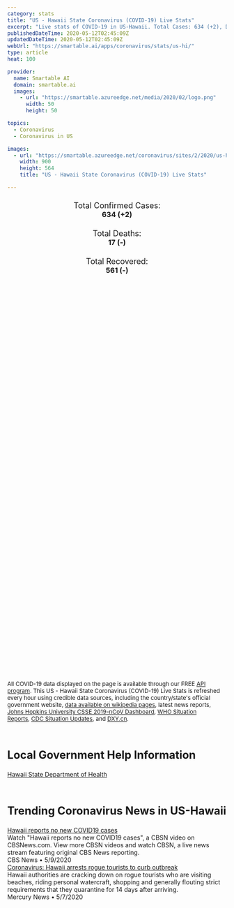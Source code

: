 ```yaml
---
category: stats
title: "US - Hawaii State Coronavirus (COVID-19) Live Stats"
excerpt: "Live stats of COVID-19 in US-Hawaii. Total Cases: 634 (+2), Deaths: 17 (-), Recoveries: 561(-)."
publishedDateTime: 2020-05-12T02:45:09Z
updatedDateTime: 2020-05-12T02:45:09Z
webUrl: "https://smartable.ai/apps/coronavirus/stats/us-hi/"
type: article
heat: 100

provider:
  name: Smartable AI
  domain: smartable.ai
  images:
    - url: "https://smartable.azureedge.net/media/2020/02/logo.png"
      width: 50
      height: 50

topics:
  - Coronavirus
  - Coronavirus in US

images:
  - url: "https://smartable.azureedge.net/coronavirus/sites/2/2020/us-hi.jpg"
    width: 900
    height: 564
    title: "US - Hawaii State Coronavirus (COVID-19) Live Stats"

---
```

<div class="total-stats" style="text-align: center;">
    <h3>
	    <div style="font-size: 18px; font-weight: 400;">Total Confirmed Cases:</div>
	    634 (<span class='red'>+2</span>)
    </h3>
    <h3>
	    <div style="font-size: 18px; font-weight: 400;">Total Deaths:</div>
	    17 (-)
    </h3>
    <h3>
	    <div style="font-size: 18px; font-weight: 400;">Total Recovered:</div>
	    561 (-)
    </h3>
</div>

<script type="text/javascript" src="https://www.gstatic.com/charts/loader.js"></script>

<div id="time_series_chart" style="width: 100%; height: 400px;"></div>
<script type="text/javascript">
  google.charts.load('current', {'packages':['corechart']});
  google.charts.setOnLoadCallback(drawChart);
  function drawChart() {
    var data = google.visualization.arrayToDataTable([
      ['Date', 'Total Cases', 'Total Deaths', 'Total Recovered'],
      ['1/22/2020', 0, 0, 0],['1/23/2020', 0, 0, 0],['1/24/2020', 0, 0, 0],['1/25/2020', 0, 0, 0],['1/26/2020', 0, 0, 0],['1/27/2020', 0, 0, 0],['1/28/2020', 0, 0, 0],['1/29/2020', 0, 0, 0],['1/30/2020', 0, 0, 0],['1/31/2020', 0, 0, 0],['2/1/2020', 0, 0, 0],['2/2/2020', 0, 0, 0],['2/3/2020', 0, 0, 0],['2/4/2020', 0, 0, 0],['2/5/2020', 0, 0, 0],['2/6/2020', 0, 0, 0],['2/7/2020', 0, 0, 0],['2/8/2020', 0, 0, 0],['2/9/2020', 0, 0, 0],['2/10/2020', 0, 0, 0],['2/11/2020', 0, 0, 0],['2/12/2020', 0, 0, 0],['2/13/2020', 0, 0, 0],['2/14/2020', 0, 0, 0],['2/15/2020', 0, 0, 0],['2/16/2020', 0, 0, 0],['2/17/2020', 0, 0, 0],['2/18/2020', 0, 0, 0],['2/19/2020', 0, 0, 0],['2/20/2020', 0, 0, 0],['2/21/2020', 0, 0, 0],['2/22/2020', 0, 0, 0],['2/23/2020', 0, 0, 0],['2/24/2020', 0, 0, 0],['2/25/2020', 0, 0, 0],['2/26/2020', 0, 0, 0],['2/27/2020', 0, 0, 0],['2/28/2020', 0, 0, 0],['2/29/2020', 0, 0, 0],['3/1/2020', 0, 0, 0],['3/2/2020', 0, 0, 0],['3/3/2020', 0, 0, 0],['3/4/2020', 0, 0, 0],['3/5/2020', 0, 0, 0],['3/6/2020', 0, 0, 0],['3/7/2020', 1, 0, 0],['3/8/2020', 1, 0, 0],['3/9/2020', 1, 0, 0],['3/10/2020', 1, 0, 0],['3/11/2020', 2, 0, 0],['3/12/2020', 2, 0, 0],['3/13/2020', 2, 0, 0],['3/14/2020', 4, 0, 0],['3/15/2020', 7, 0, 0],['3/16/2020', 11, 0, 0],['3/17/2020', 15, 0, 0],['3/18/2020', 16, 0, 0],['3/19/2020', 26, 0, 0],['3/20/2020', 37, 0, 0],['3/21/2020', 48, 0, 0],['3/22/2020', 56, 0, 0],['3/23/2020', 77, 0, 0],['3/24/2020', 90, 1, 0],['3/25/2020', 95, 0, 0],['3/26/2020', 106, 0, 0],['3/27/2020', 120, 0, 0],['3/28/2020', 149, 0, 0],['3/29/2020', 175, 0, 0],['3/30/2020', 204, 0, 0],['3/31/2020', 224, 1, 0],['4/1/2020', 256, 1, 49],['4/2/2020', 283, 2, 72],['4/3/2020', 319, 3, 72],['4/4/2020', 351, 3, 72],['4/5/2020', 371, 4, 72],['4/6/2020', 387, 5, 72],['4/7/2020', 410, 5, 72],['4/8/2020', 435, 5, 72],['4/9/2020', 442, 6, 251],['4/10/2020', 465, 8, 251],['4/11/2020', 486, 8, 251],['4/12/2020', 499, 9, 310],['4/13/2020', 504, 9, 310],['4/14/2020', 517, 9, 310],['4/15/2020', 530, 9, 359],['4/16/2020', 541, 9, 374],['4/17/2020', 553, 9, 374],['4/18/2020', 574, 9, 390],['4/19/2020', 580, 10, 414],['4/20/2020', 584, 10, 423],['4/21/2020', 586, 12, 437],['4/22/2020', 592, 12, 444],['4/23/2020', 596, 12, 455],['4/24/2020', 607, 12, 455],['4/25/2020', 605, 14, 482],['4/26/2020', 607, 14, 488],['4/27/2020', 607, 16, 493],['4/28/2020', 609, 16, 505],['4/29/2020', 613, 16, 516],['4/30/2020', 618, 16, 526],['5/1/2020', 618, 16, 533],['5/2/2020', 620, 16, 541],['5/3/2020', 621, 17, 544],['5/4/2020', 623, 17, 548],['5/5/2020', 627, 17, 551],['5/6/2020', 628, 17, 558],['5/7/2020', 631, 17, 565],['5/8/2020', 631, 17, 565],['5/9/2020', 632, 17, 551],['5/10/2020', 632, 17, 561],['5/11/2020', 634, 17, 561],
    ]);
    var options = {
      curveType: 'none',
      chartArea: {'width': '80%', 'height': '80%'},
      legend: { position: 'top' },
      lineWidth: 5,
      colors: ['#f60109', '#444444', '#81B71F']
    };
    var chart = new google.visualization.LineChart(document.getElementById('time_series_chart'));
    chart.draw(data, options);
  }
</script>

<div id="geo_chart" style="width: 100%; height: 500px;"></div>
<script type="text/javascript">
  google.charts.load('current', {
    'packages':['geochart'],
    'mapsApiKey': 'AIzaSyDk1HhVhLaveyKrUhhHZ5YwzIpEcbdal6U'
  });
  google.charts.setOnLoadCallback(drawRegionsMap);
  function drawRegionsMap() {
    var data = google.visualization.arrayToDataTable([
      ['LATITUDE', 'LONGITUDE', 'DESCRIPTION', 'Total Cases', 'Total Deaths'],
      [20.0397, -155.3696, "Hawaii", 75, 0],[21.307, -157.8584, "Honolulu", 408, 11],[22.2186, -159.561, "Kauai", 21, 0],[21.0704, -156.8355, "Maui", 117, 6],[19.5429151, -155.6658568, "Out of HI", 11, 0],
    ]);
    var options = {
      backgroundColor: {fill:'transparent',stroke:'#FFF' ,strokeWidth:0 }, 
      displayMode: 'markers',
      region: 'US-HI', 
      resolution: 'metros',
      colorAxis: {colors: ['#F27D81', '#f60109']},
      sizeAxis: {minSize:3,  maxSize:12},
    };
    var chart = new google.visualization.GeoChart(document.getElementById('geo_chart'));
    chart.draw(data, options);
  };
</script>

<div id="geo_table"></div>
<script type="text/javascript">
  google.charts.load('current', {'packages':['table']});
  google.charts.setOnLoadCallback(drawTable);
  function drawTable() {
    var data = new google.visualization.DataTable();
    data.addColumn('string', 'Location');
    data.addColumn('number', 'Total Cases');
    data.addColumn('number', 'New Cases');
    data.addColumn('number', 'Active Cases');
    data.addColumn('number', 'Total Deaths');
    data.addColumn('number', 'New Deaths');
    data.addColumn('number', 'Total Recovered');
    data.addRows([
      [{v:"Hawaii", f:"Hawaii"}, 75, 0, 75, 0, 0, 0],[{v:"Honolulu", f:"Honolulu"}, 408, 0, 397, 11, 0, 0],[{v:"Kauai", f:"Kauai"}, 21, 0, 21, 0, 0, 0],[{v:"Maui", f:"Maui"}, 117, 0, 111, 6, 0, 0],[{v:"Out of HI", f:"Out of HI"}, 11, 0, 11, 0, 0, 0],
    ]);
    data.setProperty(0, 0, 'style', 'min-width:100px');
    var table = new google.visualization.Table(document.getElementById('geo_table'));
    table.draw(data, {allowHtml: true, sortColumn: 2, sortAscending: false, width: '660px', height: '100%'});
  }
</script>

<span style="font-size: 13px">All COVID-19 data displayed on the page is available through our FREE <a href="https://developer.smartable.ai">API program</a>. This US - Hawaii State Coronavirus (COVID-19) Live Stats is refreshed every hour using credible data sources, including the country/state's official government website, <a href="https://en.wikipedia.org/wiki/2019%E2%80%9320_coronavirus_pandemic" target="_blank">data available on wikipedia pages</a>, latest news reports, <a href="https://systems.jhu.edu/research/public-health/ncov/" target="_blank">Johns Hopkins University CSSE 2019-nCoV Dashboard</a>, <a href="https://www.who.int/emergencies/diseases/novel-coronavirus-2019/situation-reports" target="_blank">WHO Situation Reports</a>, <a href="https://www.cdc.gov/coronavirus/2019-ncov/index.html" target="_blank">CDC Situation Updates</a>, and <a href="https://ncov.dxy.cn/ncovh5/view/pneumonia" target="_blank">DXY.cn</a>.</span>

<h2 id="news" class="center" style="margin-top: 60px; font-size: 25px;">Local Government Help Information</h2>
<div class="info center">
<a href="https://health.hawaii.gov/news/covid-19-updates/" target="_blank">Hawaii State Department of Health</a>
</div>
<h2 id="news" class="center" style="margin-top: 60px; font-size: 25px;">Trending Coronavirus News in US-Hawaii</h2>
<div class="row">
<div class="col-md-6 col-sm-12">
  <div class="content-card">
	<a href="https://www.cbsnews.com/live/video/20200510031952-hawaii-reports-no-new-covid19-cases/"><div class="card-image" style="background-image: url(https://images-cbsn.cbsnews.com/prod/2020/05/10/story_05019306_1589080815.jpg)"></div></a>
	<div class="content">
		<div class="card-title"><a href="https://www.cbsnews.com/live/video/20200510031952-hawaii-reports-no-new-covid19-cases/">Hawaii reports no new COVID19 cases</a></div>
		<div class="card-excerpt">Watch "Hawaii reports no new COVID19 cases", a CBSN video on CBSNews.com. View more CBSN videos and watch CBSN, a live news stream featuring original CBS News reporting.</div>
		<div class="card-meta">
			<span class="card-provider">CBS News</span> • <span class="card-date">5/9/2020</span>
		</div>
	</div>
  </div>
</div>
<div class="col-md-6 col-sm-12">
  <div class="content-card">
	<a href="https://www.mercurynews.com/2020/05/07/coronavirus-hawaii-arrests-rogue-tourists-to-curb-outbreak/"><div class="card-image" style="background-image: url(https://www.mercurynews.com/wp-content/uploads/2020/05/sjm-tbreak-Rougue-Tourists_74292758.jpg?w=1024&h=768)"></div></a>
	<div class="content">
		<div class="card-title"><a href="https://www.mercurynews.com/2020/05/07/coronavirus-hawaii-arrests-rogue-tourists-to-curb-outbreak/">Coronavirus: Hawaii arrests rogue tourists to curb outbreak</a></div>
		<div class="card-excerpt">Hawaii authorities are cracking down on rogue tourists who are visiting beaches, riding personal watercraft, shopping and generally flouting strict requirements that they quarantine for 14 days after arriving.</div>
		<div class="card-meta">
			<span class="card-provider">Mercury News</span> • <span class="card-date">5/7/2020</span>
		</div>
	</div>
  </div>
</div>

</div>

